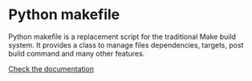 # Python makefile

Python makefile is a replacement script for the traditional Make build system. It provides a class to manage files dependencies, targets, post build command and many other features. 

[Check the documentation](https://github.com/pierremolinaro/python-makefile/blob/master/doc-latex/en/doc-makefile-in-python.pdf)
